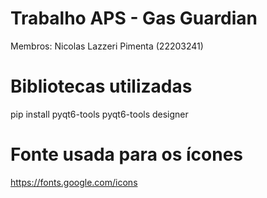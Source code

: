 # Trabalho APS - Gas Guardian
Membros: Nicolas Lazzeri Pimenta (22203241)

# Bibliotecas utilizadas
pip install pyqt6-tools
pyqt6-tools designer

# Fonte usada para os ícones
https://fonts.google.com/icons

